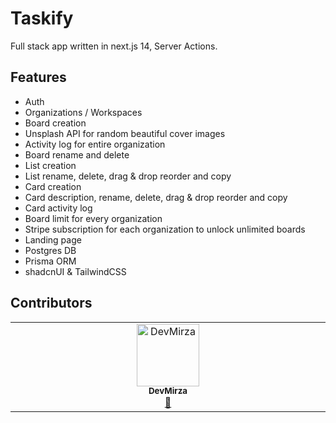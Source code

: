 # Taskify

Full stack app written in next.js 14, Server Actions.

## Features

- Auth
- Organizations / Workspaces
- Board creation
- Unsplash API for random beautiful cover images
- Activity log for entire organization
- Board rename and delete
- List creation
- List rename, delete, drag & drop reorder and copy
- Card creation
- Card description, rename, delete, drag & drop reorder and copy
- Card activity log
- Board limit for every organization
- Stripe subscription for each organization to unlock unlimited boards
- Landing page
- Postgres DB
- Prisma ORM
- shadcnUI & TailwindCSS

## Contributors

<!-- ALL-CONTRIBUTORS-LIST:START - Do not remove or modify this section -->
<!-- prettier-ignore-start -->
<!-- markdownlint-disable -->
<table>
  <tbody>
    <tr>
      <td align="center" valign="top" width="14.28%"><a href="https://github.com/Zaid-maker"><img src="https://avatars.githubusercontent.com/u/53424436?v=4?s=100" width="100px;" alt="DevMirza"/><br /><sub><b>DevMirza</b></sub></a><br /><a href="#design-Zaid-maker" title="Design">🎨</a></td>
    </tr>
  </tbody>
</table>

<!-- markdownlint-restore -->
<!-- prettier-ignore-end -->

<!-- ALL-CONTRIBUTORS-LIST:END -->
